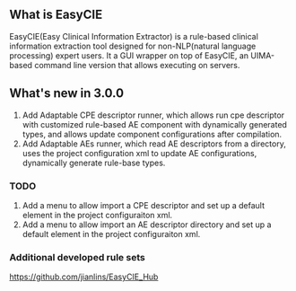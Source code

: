 ## What is EasyCIE
EasyCIE(Easy Clinical Information Extractor) is a rule-based clinical information extraction tool designed for non-NLP(natural language processing) expert users. It a GUI wrapper on top of EasyCIE, an UIMA-based command line version that allows executing on servers.

## What's new in 3.0.0
1. Add Adaptable CPE descriptor runner, which allows run cpe descriptor with customized rule-based AE component with dynamically generated types, and allows update component configurations after compilation.
2. Add Adaptable AEs runner, which read AE descriptors from a directory, uses the project configuration xml to update AE configurations, dynamically generate rule-base types.


### TODO
1. Add a menu to allow import a CPE descriptor and set up a default element in the project configuraiton xml.
1. Add a menu to allow import an AE descriptor directory and set up a default element in the project configuraiton xml.

### Additional developed rule sets
https://github.com/jianlins/EasyCIE_Hub

 
